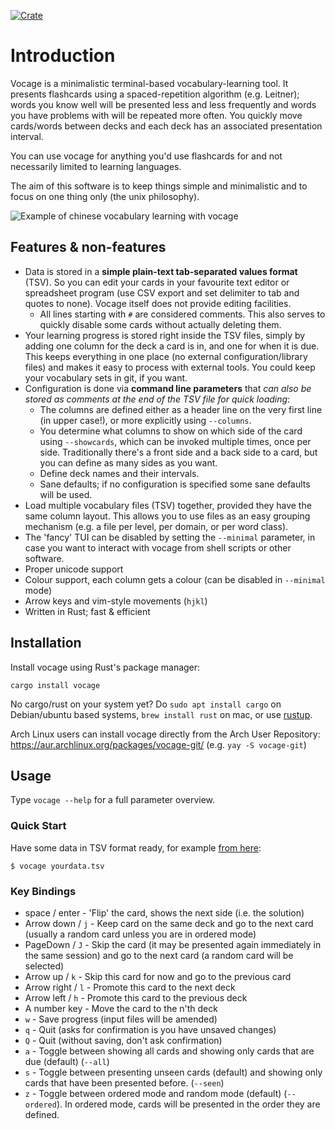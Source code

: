 [![Crate](https://img.shields.io/crates/v/vocage.svg)](https://crates.io/crates/vocage)

# Introduction

Vocage is a minimalistic terminal-based vocabulary-learning tool. It presents flashcards using a spaced-repetition algorithm
(e.g. Leitner); words you know well will be presented less and less frequently and words you have problems with will be
repeated more often. You quickly move cards/words between decks and each deck has an associated presentation interval.

You can use vocage for anything you'd use flashcards for and not necessarily limited
to learning languages.

The aim of this software is to keep things simple and minimalistic and to focus on one thing only (the unix philosophy).

![Example of chinese vocabulary learning with vocage](screen1.gif)

## Features & non-features

* Data is stored in a **simple plain-text tab-separated values format** (TSV). So you can edit your cards in your favourite
  text editor or spreadsheet program (use CSV export and set delimiter to tab and quotes to none).
  Vocage itself does not provide editing facilities.
    * All lines starting with ``#`` are considered comments. This also serves to quickly disable some cards without
        actually deleting them.
* Your learning progress is stored right inside the TSV files, simply by adding one column for the deck a card is in, and one for when it is due. This keeps everything in one place (no external configuration/library files) and makes it easy to process with external tools. You could keep your vocabulary sets in git, if you want.
* Configuration is done via **command line parameters** that *can also be stored as comments at the end of the TSV file for quick loading*:
    * The columns are defined either as a header line on the very first line (in upper case!),
      or more explicitly using ``--columns``.
    * You determine what columns to show on which side of the card using ``--showcards``, which can be invoked multiple
        times, once per side. Traditionally there's a front
        side and a back side to a card, but you can define as many sides as you want.
    * Define deck names and their intervals.
    * Sane defaults; if no configuration is specified some sane defaults will be used.
* Load multiple vocabulary files (TSV) together, provided they have the same column layout. This allows you
  to use files as an easy grouping mechanism (e.g. a file per level, per domain, or per word class).
* The 'fancy' TUI can be disabled by setting the ``--minimal`` parameter, in case you want to interact with vocage
  from shell scripts or other software.
* Proper unicode support
* Colour support, each column gets a colour (can be disabled in ``--minimal`` mode)
* Arrow keys and vim-style movements (`hjkl`)
* Written in Rust; fast & efficient

## Installation

Install vocage using Rust's package manager:

```
cargo install vocage
```

No cargo/rust on your system yet? Do ``sudo apt install cargo`` on Debian/ubuntu based systems, ``brew install rust`` on mac, or use [rustup](https://rustup.rs/).

Arch Linux users can install vocage directly from the Arch User Repository: https://aur.archlinux.org/packages/vocage-git/  (e.g. ``yay -S vocage-git``)

## Usage

Type ``vocage --help`` for a full parameter overview.

### Quick Start

Have some data in TSV format ready, for example [from here](https://github.com/proycon/vocadata):

```
$ vocage yourdata.tsv
```

### Key Bindings

* space / enter - 'Flip' the card, shows the next side (i.e. the solution)
* Arrow down / ``j`` - Keep card on the same deck and go to the next card (usually a random card unless you are in
  ordered mode)
* PageDown / ``J`` - Skip the card (it may be presented again immediately in the same session) and go to the next card (a random card will be selected)
* Arrow up / ``k`` - Skip this card for now and go to the previous card
* Arrow right / ``l`` - Promote this card to the next deck
* Arrow left / ``h`` - Promote this card to the previous deck
* A number key - Move the card to the n'th deck
* ``w`` - Save progress (input files will be amended)
* ``q`` - Quit (asks for confirmation is you have unsaved changes)
* ``Q`` - Quit (without saving, don't ask confirmation)
* ``a`` - Toggle between showing all cards and showing only cards that are due (default) (``--all``)
* ``s`` - Toggle between presenting unseen cards (default) and showing only cards that have been presented before.
  (``--seen``)
* `z` - Toggle between ordered mode and random mode (default) (`--ordered`). In ordered mode, cards will be presented in
  the order they are defined.





